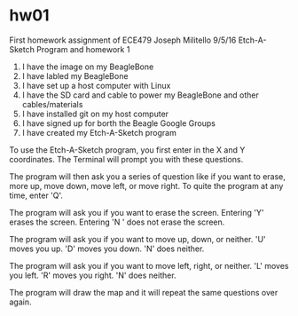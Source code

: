 # hw01
First homework assignment of ECE479
Joseph Militello
9/5/16
Etch-A-Sketch Program and homework 1

1. I have the image on my BeagleBone
2. I have labled my BeagleBone
3. I have set up a host computer with Linux
4. I have the SD card and cable to power my BeagleBone and other cables/materials
5. I have installed git on my host computer
6. I have signed up for borth the Beagle Google Groups
7. I have created my Etch-A-Sketch program

To use the Etch-A-Sketch program, you first enter in the X and Y coordinates. The Terminal will prompt you with these questions.

The program will then ask you a series of question like if you want to erase, more up, move down, move left, or move right. To quite the program at any time, enter 'Q'.

The program will ask you if you want to erase the screen. Entering 'Y' erases the screen. Entering 'N
' does not erase the screen.

The program will ask you if you want to move up, down, or neither. 'U' moves you up. 'D' moves you down. 'N' does neither.

The program will ask you if you want to move left, right, or neither. 'L' moves you left. 'R' moves you right. 'N' does neither.

The program will draw the map and it will repeat the same questions over again.
